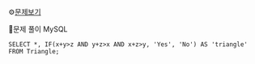 ⚙[문제보기](https://leetcode.com/problems/triangle-judgement/description/)



🔎문제 풀이
MySQL
```MySQL
SELECT *, IF(x+y>z AND y+z>x AND x+z>y, 'Yes', 'No') AS 'triangle'
FROM Triangle;
```
